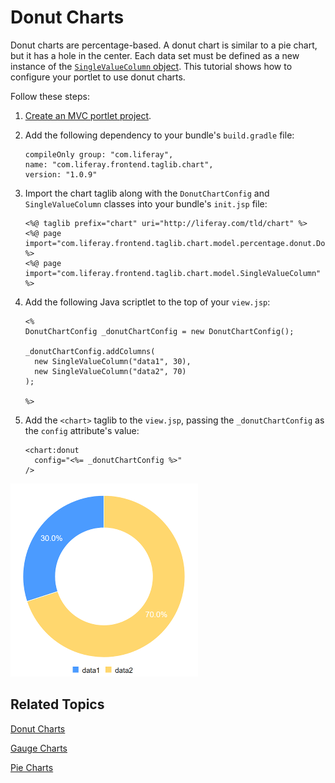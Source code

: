 # Donut Charts [](id=donut-charts)

Donut charts are percentage-based. A donut chart is similar to a pie chart, but 
it has a hole in the center. Each data set must be defined as a new instance of 
the 
[`SingleValueColumn` object](@app-ref@/foundation/latest/javadocs/com/liferay/frontend/taglib/chart/model/SingleValueColumn.html). 
This tutorial shows how to configure your portlet to use donut charts. 

Follow these steps:

1.  [Create an MVC portlet project](/develop/reference/-/knowledge_base/7-1/using-the-mvc-portlet-template).

2.  Add the following dependency to your bundle's `build.gradle` file:

        compileOnly group: "com.liferay",
        name: "com.liferay.frontend.taglib.chart",
        version: "1.0.9"

3.  Import the chart taglib along with the `DonutChartConfig` and 
    `SingleValueColumn` classes into your bundle's `init.jsp` file:

        <%@ taglib prefix="chart" uri="http://liferay.com/tld/chart" %>
        <%@ page import="com.liferay.frontend.taglib.chart.model.percentage.donut.DonutChartConfig" %>
        <%@ page import="com.liferay.frontend.taglib.chart.model.SingleValueColumn" %>

4.  Add the following Java scriptlet to the top of your `view.jsp`:

        <%
        DonutChartConfig _donutChartConfig = new DonutChartConfig();

        _donutChartConfig.addColumns(
          new SingleValueColumn("data1", 30),
          new SingleValueColumn("data2", 70)
        );

        %>

5.  Add the `<chart>` taglib to the `view.jsp`, passing the `_donutChartConfig` 
    as the `config` attribute's value:

        <chart:donut
          config="<%= _donutChartConfig %>"
        />
    
![Figure 1: A donut chart is similar to a pie chart, but it has a hole in the center.](../../../images/chart-taglib-donut.png)

## Related Topics [](id=related-topics)

[Donut Charts](/develop/tutorials/-/knowledge_base/7-1/donut-charts)

[Gauge Charts](/develop/tutorials/-/knowledge_base/7-1/line-charts)

[Pie Charts](/develop/tutorials/-/knowledge_base/7-1/scatter-charts)
